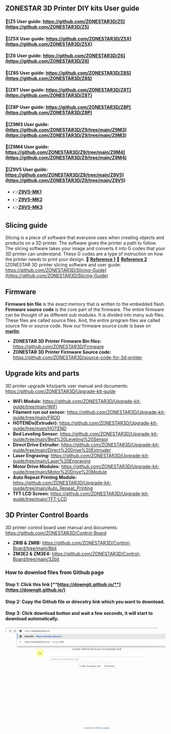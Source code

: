 ## ZONESTAR 3D Printer DIY kits User guide
#### :open_file_folder:[Z5 User guide: https://github.com/ZONESTAR3D/Z5](https://github.com/ZONESTAR3D/Z5)  
#### :open_file_folder:[Z5X  User guide: https://github.com/ZONESTAR3D/Z5X](https://github.com/ZONESTAR3D/Z5X)  
#### :open_file_folder:[Z6 User guide: https://github.com/ZONESTAR3D/Z6](https://github.com/ZONESTAR3D/Z6)  
#### :open_file_folder:[Z8S User guide: https://github.com/ZONESTAR3D/Z8S](https://github.com/ZONESTAR3D/Z8S)  
#### :open_file_folder:[Z8T User guide: https://github.com/ZONESTAR3D/Z8T](https://github.com/ZONESTAR3D/Z8T)   
#### :open_file_folder:[Z8P User guide: https://github.com/ZONESTAR3D/Z8P](https://github.com/ZONESTAR3D/Z8P)    
#### :open_file_folder:[Z9M3 User guide: (https://github.com/ZONESTAR3D/Z9/tree/main/Z9M3](https://github.com/ZONESTAR3D/Z9/tree/main/Z9M3)  
#### :open_file_folder:[Z9M4 User guide: https://github.com/ZONESTAR3D/Z9/tree/main/Z9M4](https://github.com/ZONESTAR3D/Z9/tree/main/Z9M4)  
#### :open_file_folder:[Z9V5 User guide: https://github.com/ZONESTAR3D/Z9/tree/main/Z9V5](https://github.com/ZONESTAR3D/Z9/tree/main/Z9V5)
- :point_right:[**Z9V5-MK1**](https://github.com/ZONESTAR3D/Z9/tree/main/Z9V5/Z9V5-MK1)  
- :point_right:[**Z9V5-MK2**](https://github.com/ZONESTAR3D/Z9/tree/main/Z9V5/Z9V5-MK2)  
- :point_right:[**Z9V5-MK3**](https://github.com/ZONESTAR3D/Z9/tree/main/Z9V5/Z9V5-MK3) 

## Slicing guide  
Slicing is a piece of software that everyone uses when creating objects and products on a 3D printer. The software gives the printer a path to follow. The slicing software takes your image and converts it into G codes that your 3D printer can understand. These G codes are a type of instruction on how the printer needs to print your design.
:page_with_curl: [**Reference 1**](https://loveandrobots.com/what-is-slicing-in-3d-printing/)  :page_with_curl: [**Reference 2**](https://en.wikipedia.org/wiki/Slicer_(3D_printing))
[ZONESTAR 3D printer slicing software and user guide: https://github.com/ZONESTAR3D/Slicing-Guide](https://github.com/ZONESTAR3D/Slicing-Guide)

## Firmware
**Firmware bin file** is the exact memory that is written to the embedded flash.    
**Firmware source code** is the core part of the firmware. The entire firmware can be thought of as different sub modules. It is divided into many sub files. These files are called source files. And, the entire program files are called source file or source code. Now our firmware source code is base on [**marlin**](https://www.marlinfw.org).  
- **ZONESTAR 3D Printer Firmware Bin files:** https://github.com/ZONESTAR3D/Firmware
- **ZONESTAR 3D Printer Firmware Source code:** https://github.com/ZONESTAR3D/source-code-for-3d-printer

## Upgrade kits and parts
3D printer upgrade kits/parts user manual and documents: https://github.com/ZONESTAR3D/Upgrade-kit-guide
- **WiFi Module:** https://github.com/ZONESTAR3D/Upgrade-kit-guide/tree/main/WiFi
- **Filament run out sensor:** https://github.com/ZONESTAR3D/Upgrade-kit-guide/tree/main/FROD
- **HOTENDs(Extruder):** https://github.com/ZONESTAR3D/Upgrade-kit-guide/tree/main/HOTEND
- **Bed Leveling Sensor:** https://github.com/ZONESTAR3D/Upgrade-kit-guide/tree/main/Bed%20Leveling%20Sensor
- **Direct Drive Extruder:** https://github.com/ZONESTAR3D/Upgrade-kit-guide/tree/main/Direct%20Drive%20Extrruder
- **Laser Engraving:** https://github.com/ZONESTAR3D/Upgrade-kit-guide/tree/main/Laser%20Engraving
- **Motor Drive Modules:** https://github.com/ZONESTAR3D/Upgrade-kit-guide/tree/main/Motor%20Drive%20Module
- **Auto Repeat Printing Module:** https://github.com/ZONESTAR3D/Upgrade-kit-guide/tree/main/Auto_Repeat_Printing
- **TFT LCD Screen:** https://github.com/ZONESTAR3D/Upgrade-kit-guide/tree/main/TFT-LCD

## 3D Printer Control Boards  
3D printer control board user manual and documents: https://github.com/ZONESTAR3D/Control-Board  
- **ZRIB & ZMIB:** https://github.com/ZONESTAR3D/Control-Board/tree/main/8bit
- **ZM3E2 & ZM3E4:** https://github.com/ZONESTAR3D/Control-Board/tree/main/32bit

### How to downlod files from Github page
#### Step 1: Click this link [**https://downgit.github.io/**](https://downgit.github.io/) 
#### Step 2: Copy the Github file or direcotry link which you want to download.
#### Step 3: Click download button and wait a few seconds, it will start to download automatically. 
![](download.gif)   
